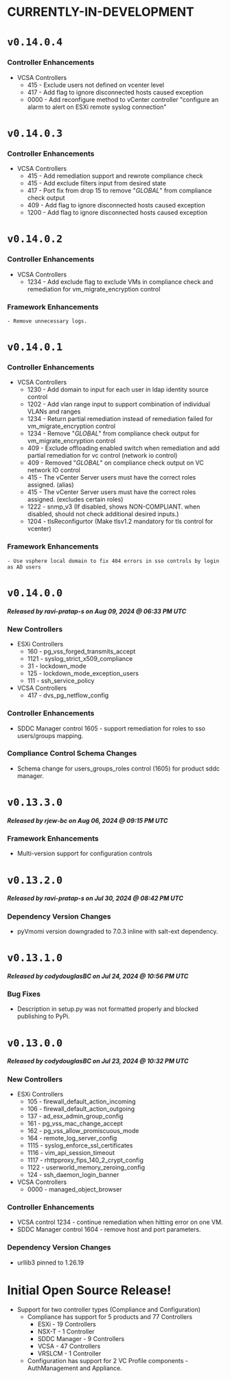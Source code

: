 # CURRENTLY-IN-DEVELOPMENT
# `v0.14.0.4`
### Controller Enhancements
- VCSA Controllers
    - 415 - Exclude users not defined on vcenter level
    - 417 - Add flag to ignore disconnected hosts caused exception
    - 0000 - Add reconfigure method to vCenter controller "configure an alarm to alert on ESXi remote syslog connection"
# `v0.14.0.3`
### Controller Enhancements
- VCSA Controllers
    - 415 - Add remediation support and rewrote compliance check
    - 415 - Add exclude filters input from desired state
    - 417 - Port fix from drop 15 to remove "_GLOBAL_" from compliance check output
    - 409 - Add flag to ignore disconnected hosts caused exception
    - 1200 - Add flag to ignore disconnected hosts caused exception
# `v0.14.0.2`
### Controller Enhancements
- VCSA Controllers
    - 1234 - Add exclude flag to exclude VMs in compliance check and remediation for vm_migrate_encryption control
### Framework Enhancements
    - Remove unnecessary logs.
# `v0.14.0.1`
### Controller Enhancements
- VCSA Controllers
    - 1230 - Add domain to input for each user in ldap identity source control
    - 1202 - Add vlan range input to support combination of individual VLANs and ranges
    - 1234 - Return partial remediation instead of remediation failed for vm_migrate_encryption control
    - 1234 - Remove "_GLOBAL_" from compliance check output for vm_migrate_encryption control
    - 409 - Exclude offloading enabled switch when remediation and add partial remediation for vc control (network io control)
    - 409 - Removed "_GLOBAL_" on compliance check output on VC network IO control
    - 415 - The vCenter Server users must have the correct roles assigned. (alias)
    - 415 - The vCenter Server users must have the correct roles assigned. (excludes certain roles)
    - 1222 - snmp_v3 (If disabled, shows NON-COMPLIANT. when disabled, should not check additional desired inputs.)
    - 1204 - tlsReconfigurtor (Make tlsv1.2 mandatory for tls control for vcenter)
### Framework Enhancements
    - Use vsphere local domain to fix 404 errors in sso controls by login as AD users
# `v0.14.0.0`
##### Released by ravi-pratap-s on Aug 09, 2024 @ 06:33 PM UTC
### New Controllers
- ESXi Controllers
    - 160 - pg_vss_forged_transmits_accept
    - 1121 - syslog_strict_x509_compliance
    - 31 - lockdown_mode
    - 125 - lockdown_mode_exception_users
    - 111 - ssh_service_policy
- VCSA Controllers
    - 417 - dvs_pg_netflow_config
### Controller Enhancements
 - SDDC Manager control 1605 - support remediation for roles to sso users/groups mapping.
### Compliance Control Schema Changes
  - Schema change for users_groups_roles control (1605) for product sddc manager.
# `v0.13.3.0`
##### Released by rjew-bc on Aug 06, 2024 @ 09:15 PM UTC
### Framework Enhancements
- Multi-version support for configuration controls
# `v0.13.2.0`
##### Released by ravi-pratap-s on Jul 30, 2024 @ 08:42 PM UTC
### Dependency Version Changes
  - pyVmomi version downgraded to 7.0.3 inline with salt-ext dependency.
# `v0.13.1.0`
##### Released by codydouglasBC on Jul 24, 2024 @ 10:56 PM UTC
### Bug Fixes
  - Description in setup.py was not formatted properly and blocked publishing to PyPi.
# `v0.13.0.0`
##### Released by codydouglasBC on Jul 23, 2024 @ 10:32 PM UTC
### New Controllers
  - ESXi Controllers
    - 105 - firewall_default_action_incoming
    - 106 - firewall_default_action_outgoing
    - 137 - ad_esx_admin_group_config
    - 161 - pg_vss_mac_change_accept
    - 162 - pg_vss_allow_promiscuous_mode
    - 164 - remote_log_server_config
    - 1115 - syslog_enforce_ssl_certificates
    - 1116 - vim_api_session_timeout
    - 1117 - rhttpproxy_fips_140_2_crypt_config
    - 1122 - userworld_memory_zeroing_config
    - 124 - ssh_daemon_login_banner
  - VCSA Controllers
    - 0000 - managed_object_browser
### Controller Enhancements
  - VCSA control 1234 - continue remediation when hitting error on one VM.
  - SDDC Manager control 1604 - remove host and port parameters.
### Dependency Version Changes
  - urllib3 pinned to 1.26.19
# Initial Open Source Release!
- Support for two controller types (Compliance and Configuration)
  - Compliance has support for 5 products and 77 Controllers
    - ESXi - 19 Controllers
    - NSX-T - 1 Controller
    - SDDC Manager - 9 Controllers
    - VCSA - 47 Controllers
    - VRSLCM - 1 Controller
  - Configuration has support for 2 VC Profile components - AuthManagement and Appliance.
